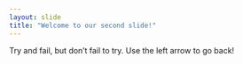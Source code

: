```yaml
---
layout: slide
title: "Welcome to our second slide!"
---
```

Try and fail, but don’t fail to try.
Use the left arrow to go back!
